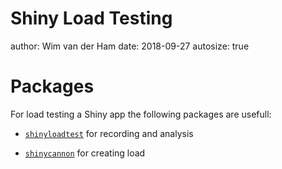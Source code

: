 

Shiny Load Testing
========================================================
author: Wim van der Ham
date: 2018-09-27
autosize: true

Packages
========================================================

For load testing a Shiny app the following packages are usefull:

- [`shinyloadtest`](https://github.com/rstudio/shinyloadtest) for recording and analysis

- [`shinycannon`](https://github.com/rstudio/shinycannon) for creating load
